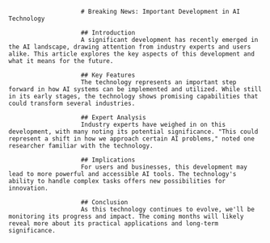 
                        # Breaking News: Important Development in AI Technology

                        ## Introduction
                        A significant development has recently emerged in the AI landscape, drawing attention from industry experts and users alike. This article explores the key aspects of this development and what it means for the future.

                        ## Key Features
                        The technology represents an important step forward in how AI systems can be implemented and utilized. While still in its early stages, the technology shows promising capabilities that could transform several industries.

                        ## Expert Analysis
                        Industry experts have weighed in on this development, with many noting its potential significance. "This could represent a shift in how we approach certain AI problems," noted one researcher familiar with the technology.

                        ## Implications
                        For users and businesses, this development may lead to more powerful and accessible AI tools. The technology's ability to handle complex tasks offers new possibilities for innovation.

                        ## Conclusion
                        As this technology continues to evolve, we'll be monitoring its progress and impact. The coming months will likely reveal more about its practical applications and long-term significance.
                        